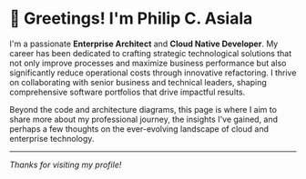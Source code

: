 # 👋 Greetings! I'm Philip C. Asiala

I'm a passionate **Enterprise Architect** and **Cloud Native Developer**. My career has been dedicated to crafting strategic technological solutions that not only improve processes and maximize business performance but also significantly reduce operational costs through innovative refactoring. I thrive on collaborating with senior business and technical leaders, shaping comprehensive software portfolios that drive impactful results.

Beyond the code and architecture diagrams, this page is where I aim to share more about my professional journey, the insights I've gained, and perhaps a few thoughts on the ever-evolving landscape of cloud and enterprise technology.

---

_Thanks for visiting my profile!_
